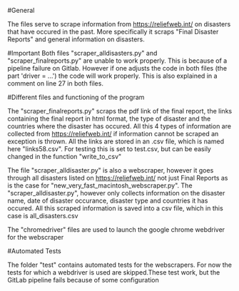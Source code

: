 
#General

The files serve to scrape information from https://reliefweb.int/ on disasters that have
occured in the past. More specifically it scraps "Final Disaster Reports" and general
information on disasters.

#Important
Both files "scraper_alldisasters.py" and "scraper_finalreports.py" are unable to work properly. This is because of a
pipeline failure on Gitlab. However if one adjusts the code in both files (the part 'driver = ...') the code will
work properly. This is also explained in a comment on line 27 in both files.


#Different files and functioning of the program

The "scraper_finalreports.py" scraps the pdf link of the final report,
the links containing the final report in html format, the type of disaster and the countries
where the disaster has occured. All this 4 types of information are collected from https://reliefweb.int/
if information cannot be scraped an exception is thrown. All the links are stored in an
.csv file, which is named here "links58.csv". For testing this is set to test.csv, but can be easily changed in the
function "write_to_csv"


The file "scraper_alldisaster.py" is also a webscraper, however it goes through all disasters
listed on https://reliefweb.int/ not just Final Reports as is the case for "new_very_fast_macintosh_webscraper.py".
The "scraper_alldisaster.py", however only collects information on the disaster name, date of disaster occurance,
disaster type and countries it has occured. All this scraped information is saved into a csv file,
which in this case is all_disasters.csv


The "chromedriver" files are used to launch the google chrome webdriver for the webscraper

#Automated Tests

The folder "test" contains automated tests for the webscrapers.
For now the tests for which a webdriver is used are skipped.These test work, but the GitLab pipeline fails because
of some configuration
